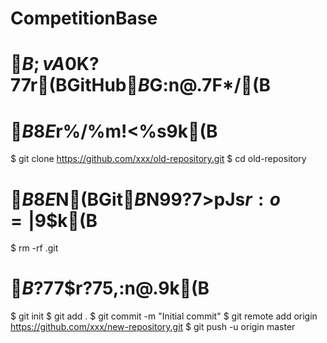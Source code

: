 # CompetitionBase

# $B;vA0$K?7$7$$%j%]%8%H%j$r(BGitHub$B$G:n@.$7$F$*$/(B

# $B8E$$%j%]%8%H%j$r%/%m!<%s$9$k(B
$ git clone https://github.com/xxx/old-repository.git
$ cd old-repository

# $B8E$$%j%]%8%H%j$N(BGit$B$N99?7>pJs$r:o=|$9$k(B
$ rm -rf .git

# $B?7$7$$%j%]%8%H%j$r?75,:n@.$9$k(B
$ git init
$ git add .
$ git commit -m "Initial commit"
$ git remote add origin https://github.com/xxx/new-repository.git
$ git push -u origin master
